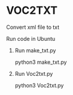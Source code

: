 # VOC2TXT

Convert xml file to txt

Run code in Ubuntu

1. Run make_txt.py
  
      python3 make_txt.py
  
2. Run Voc2txt.py

      python3 Voc2txt.py
